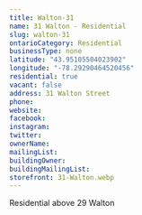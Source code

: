 ```yaml
---
title: Walton-31
name: 31 Walton - Residential
slug: walton-31
ontarioCategory: Residential
businessType: none
latitude: "43.95105504023902"
longitude: "-78.29290464520456"
residential: true
vacant: false
address: 31 Walton Street
phone:
website:
facebook:
instagram:
twitter:
ownerName:
mailingList:
buildingOwner:
buildingMailingList:
storefront: 31-Walton.webp
---
```


Residential above 29 Walton

